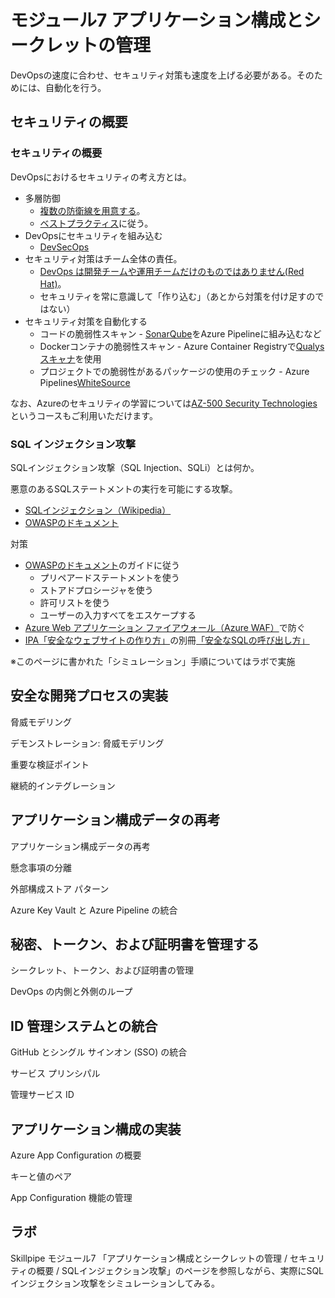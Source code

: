 # モジュール7 アプリケーション構成とシークレットの管理

DevOpsの速度に合わせ、セキュリティ対策も速度を上げる必要がある。そのためには、自動化を行う。

## セキュリティの概要

### セキュリティの概要

DevOpsにおけるセキュリティの考え方とは。

- 多層防御 
  - [複数の防衛線を用意する](https://ascii.jp/elem/000/004/040/4040381/)。
  - [ベストプラクティス](https://docs.microsoft.com/ja-jp/azure/security/fundamentals/best-practices-and-patterns)に従う。
- DevOpsにセキュリティを組み込む 
  - [DevSecOps](https://azure.microsoft.com/ja-jp/solutions/devsecops/)
- セキュリティ対策はチーム全体の責任。
  - [DevOps は開発チームや運用チームだけのものではありません(Red Hat)](https://www.redhat.com/ja/topics/devops/what-is-devsecops)。
  - セキュリティを常に意識して「作り込む」（あとから対策を付け足すのではない）
- セキュリティ対策を自動化する
  - コードの脆弱性スキャン - [SonarQube](https://marketplace.visualstudio.com/items?itemName=SonarSource.sonarqube)をAzure Pipelineに組み込むなど
  - Dockerコンテナの脆弱性スキャン - Azure Container Registryで[Qualysスキャナ](https://azure.microsoft.com/ja-jp/updates/vulnerability-scanning-for-images-in-azure-container-registry-is-now-generally-available/)を使用
  - プロジェクトでの脆弱性があるパッケージの使用のチェック - Azure Pipelines[WhiteSource](https://marketplace.visualstudio.com/items?itemName=whitesource.whitesource)

なお、Azureのセキュリティの学習については[AZ-500 Security Technologies](https://docs.microsoft.com/ja-jp/learn/certifications/courses/az-500t00)というコースもご利用いただけます。

### SQL インジェクション攻撃

SQLインジェクション攻撃（SQL Injection、SQLi）とは何か。

悪意のあるSQLステートメントの実行を可能にする攻撃。
- [SQLインジェクション（Wikipedia）](https://ja.wikipedia.org/wiki/SQL%E3%82%A4%E3%83%B3%E3%82%B8%E3%82%A7%E3%82%AF%E3%82%B7%E3%83%A7%E3%83%B3)
- [OWASPのドキュメント](https://owasp.org/www-community/attacks/SQL_Injection)

対策
- [OWASPのドキュメント](https://owasp.org/www-community/attacks/SQL_Injection)のガイドに従う
  - プリペアードステートメントを使う
  - ストアドプロシージャを使う
  - 許可リストを使う
  - ユーザーの入力すべてをエスケープする
- [Azure Web アプリケーション ファイアウォール（Azure WAF）](https://azure.microsoft.com/ja-jp/services/web-application-firewall/)で防ぐ
- [IPA「安全なウェブサイトの作り方」](https://www.ipa.go.jp/security/vuln/websecurity.html)の別冊[「安全なSQLの呼び出し方」](https://www.ipa.go.jp/files/000017320.pdf)

※このページに書かれた「シミュレーション」手順についてはラボで実施

## 安全な開発プロセスの実装

脅威モデリング

デモンストレーション: 脅威モデリング

重要な検証ポイント

継続的インテグレーション

## アプリケーション構成データの再考

アプリケーション構成データの再考

懸念事項の分離

外部構成ストア パターン

Azure Key Vault と Azure Pipeline の統合

## 秘密、トークン、および証明書を管理する

シークレット、トークン、および証明書の管理

DevOps の内側と外側のループ

## ID 管理システムとの統合

GitHub とシングル サインオン (SSO) の統合

サービス プリンシパル

管理サービス ID

## アプリケーション構成の実装

Azure App Configuration の概要

キーと値のペア

App Configuration 機能の管理

## ラボ

Skillpipe モジュール7 「アプリケーション構成とシークレットの管理 / セキュリティの概要 / SQLインジェクション攻撃」のページを参照しながら、実際にSQLインジェクション攻撃をシミュレーションしてみる。
